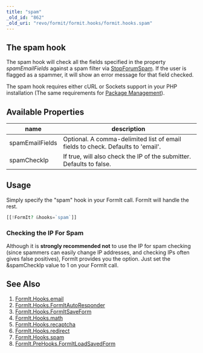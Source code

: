 ```yaml
---
title: "spam"
_old_id: "862"
_old_uri: "revo/formit/formit.hooks/formit.hooks.spam"
---
```


## The spam hook

The spam hook will check all the fields specified in the property _spamEmailFields_ against a spam filter via [StopForumSpam](http://www.stopforumspam.com/). If the user is flagged as a spammer, it will show an error message for that field checked.

The spam hook requires either cURL or Sockets support in your PHP installation (The same requirements for [Package Management](developing-in-modx/advanced-development/package-management "Package Management")).

## Available Properties

| name            | description                                                                     |
| --------------- | ------------------------------------------------------------------------------- |
| spamEmailFields | Optional. A comma-delimited list of email fields to check. Defaults to 'email'. |
| spamCheckIp     | If true, will also check the IP of the submitter. Defaults to false.            |

## Usage

Simply specify the "spam" hook in your FormIt call. FormIt will handle the rest.

``` php
[[!FormIt? &hooks=`spam`]]
```

### Checking the IP For Spam

Although it is **strongly recommended not** to use the IP for spam checking (since spammers can easily change IP addresses, and checking IPs often gives false positives), FormIt provides you the option. Just set the &spamCheckIp value to 1 on your FormIt call.

## See Also

1. [FormIt.Hooks.email](extras/formit/formit.hooks/email)
2. [FormIt.Hooks.FormItAutoResponder](extras/formit/formit.hooks/formitautoresponder)
3. [FormIt.Hooks.FormItSaveForm](extras/formit/formit.hooks/formitsaveform)
4. [FormIt.Hooks.math](extras/formit/formit.hooks/math)
5. [FormIt.Hooks.recaptcha](extras/formit/formit.hooks/recaptcha)
6. [FormIt.Hooks.redirect](extras/formit/formit.hooks/redirect)
7. [FormIt.Hooks.spam](extras/formit/formit.hooks/spam)
8. [FormIt.PreHooks.FormItLoadSavedForm](extras/formit/formit.hooks/prehooks.formitloadsavedform)

